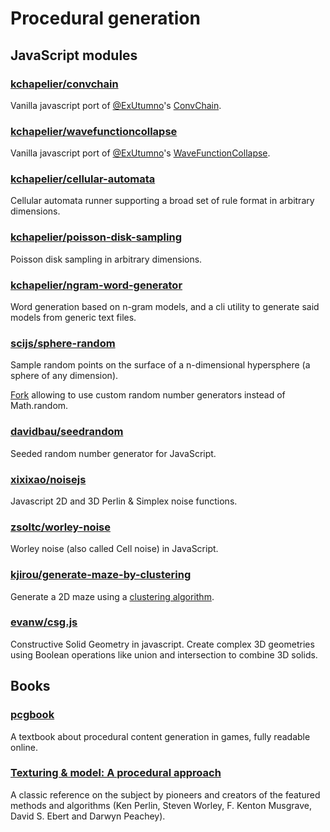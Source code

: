 # Procedural generation

## JavaScript modules

### <a href="https://github.com/kchapelier/convchain" target="_blank">kchapelier/convchain</a>

Vanilla javascript port of <a href="https://twitter.com/ExUtumno" target="_blank">@ExUtumno</a>'s <a href="https://github.com/mxgmn/ConvChain" target="_blank">ConvChain</a>.

### <a href="https://github.com/kchapelier/wavefunctioncollapse" target="_blank">kchapelier/wavefunctioncollapse</a>

Vanilla javascript port of <a href="https://twitter.com/ExUtumno" target="_blank">@ExUtumno</a>'s <a href="https://github.com/mxgmn/WaveFunctionCollapse" target="_blank">WaveFunctionCollapse</a>.

### <a href="https://github.com/kchapelier/cellular-automata" target="_blank">kchapelier/cellular-automata</a>

Cellular automata runner supporting a broad set of rule format in arbitrary dimensions.

### <a href="https://github.com/kchapelier/poisson-disk-sampling" target="_blank">kchapelier/poisson-disk-sampling</a>

Poisson disk sampling in arbitrary dimensions.

### <a href="https://github.com/kchapelier/ngram-word-generator" target="_blank">kchapelier/ngram-word-generator</a>

Word generation based on n-gram models, and a cli utility to generate said models from generic text files.

### <a href="https://github.com/scijs/sphere-random" target="_blank">scijs/sphere-random</a>

Sample random points on the surface of a n-dimensional hypersphere (a sphere of any dimension).

<a href="https://github.com/kchapelier/sphere-random" target="_blank">Fork</a> allowing to use custom random number generators instead of Math.random.

### <a href="https://github.com/davidbau/seedrandom" target="_blank">davidbau/seedrandom</a>

Seeded random number generator for JavaScript.

### <a href="https://github.com/xixixao/noisejs" target="_blank">xixixao/noisejs</a>

Javascript 2D and 3D Perlin & Simplex noise functions.

### <a href="https://github.com/zsoltc/worley-noise" target="_blank">zsoltc/worley-noise</a>

Worley noise (also called Cell noise) in JavaScript.

### <a href="https://github.com/kjirou/generate-maze-by-clustering">kjirou/generate-maze-by-clustering</a>

Generate a 2D maze using a <a href="http://apollon.issp.u-tokyo.ac.jp/~watanabe/tips/maze_e.html" target="_blank">clustering algorithm</a>.

### <a href="https://github.com/evanw/csg.js">evanw/csg.js</a>

Constructive Solid Geometry in javascript. Create complex 3D geometries using Boolean operations like union and intersection to combine 3D solids.

## Books

### <a href="http://pcgbook.com/" target="_blank">pcgbook</a>

A textbook about procedural content generation in games, fully readable online.

### <a href="https://books.google.be/books?isbn=1558608486" target="_blank">Texturing &amp; model: A procedural approach</a>

A classic reference on the subject by pioneers and creators of the featured methods and algorithms (Ken Perlin, Steven Worley, F. Kenton Musgrave, David S. Ebert and Darwyn Peachey).
